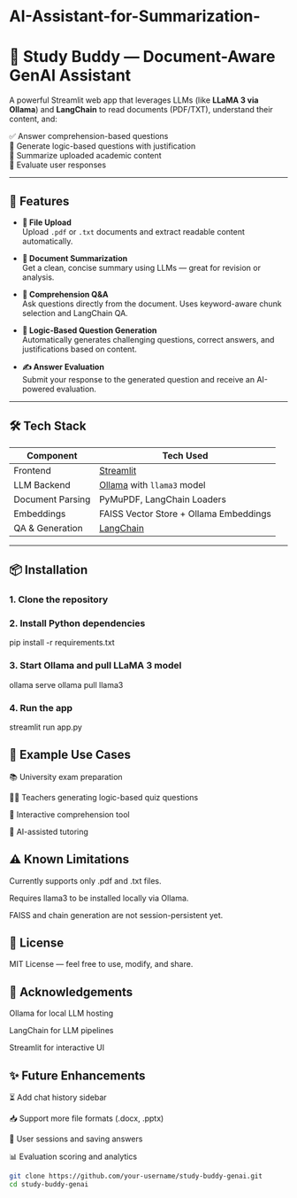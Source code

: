 # AI-Assistant-for-Summarization-

# 📘 Study Buddy — Document-Aware GenAI Assistant

A powerful Streamlit web app that leverages LLMs (like **LLaMA 3 via Ollama**) and **LangChain** to read documents (PDF/TXT), understand their content, and:

✅ Answer comprehension-based questions  
🧩 Generate logic-based questions with justification  
📝 Summarize uploaded academic content  
🧠 Evaluate user responses

---

## 🚀 Features

- **📄 File Upload**  
  Upload `.pdf` or `.txt` documents and extract readable content automatically.

- **📝 Document Summarization**  
  Get a clean, concise summary using LLMs — great for revision or analysis.

- **💬 Comprehension Q&A**  
  Ask questions directly from the document. Uses keyword-aware chunk selection and LangChain QA.

- **🧠 Logic-Based Question Generation**  
  Automatically generates challenging questions, correct answers, and justifications based on content.

- **✍️ Answer Evaluation**  
  Submit your response to the generated question and receive an AI-powered evaluation.

---

## 🛠️ Tech Stack

| Component       | Tech Used               |
|----------------|-------------------------|
| Frontend        | [Streamlit](https://streamlit.io) |
| LLM Backend     | [Ollama](https://ollama.com/) with `llama3` model |
| Document Parsing| PyMuPDF, LangChain Loaders |
| Embeddings      | FAISS Vector Store + Ollama Embeddings |
| QA & Generation | [LangChain](https://www.langchain.com) |

---

## 📦 Installation

### 1. Clone the repository

### 2. Install Python dependencies
pip install -r requirements.txt

### 3. Start Ollama and pull LLaMA 3 model
ollama serve
ollama pull llama3

### 4. Run the app
streamlit run app.py


## 🧪 Example Use Cases
📚 University exam preparation

🧑‍🏫 Teachers generating logic-based quiz questions

🧠 Interactive comprehension tool

🤖 AI-assisted tutoring


## ⚠️ Known Limitations
Currently supports only .pdf and .txt files.

Requires llama3 to be installed locally via Ollama.

FAISS and chain generation are not session-persistent yet.

## 📄 License
MIT License — feel free to use, modify, and share.

## 🙌 Acknowledgements
Ollama for local LLM hosting

LangChain for LLM pipelines

Streamlit for interactive UI

## ✨ Future Enhancements
⏳ Add chat history sidebar

📥 Support more file formats (.docx, .pptx)

🔐 User sessions and saving answers

📊 Evaluation scoring and analytics

    
```bash
git clone https://github.com/your-username/study-buddy-genai.git
cd study-buddy-genai


